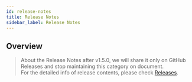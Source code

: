 ```yaml
---
id: release-notes
title: Release Notes
sidebar_label: Release Notes
---
```


## Overview
> About the Release Notes after v1.5.0, we will share it only on GitHub Releases and stop maintaining this category on document.<br>
> For the detailed info of release contents, please check [Releases](https://github.com/kintone-labs/kintone-ui-component/releases).
